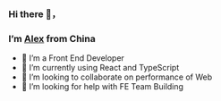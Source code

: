 ### Hi there 👋，
### I’m [Alex](http://alexshan.com/) from China

<!--
**AlexShan2008/AlexShan2008** is a ✨ _special_ ✨ repository because its `README.md` (this file) appears on your GitHub profile.

Here are some ideas to get you started:
-->

- 🔭 I’m a Front End Developer
- 🌱 I’m currently using React and TypeScript
- 👯 I’m looking to collaborate on performance of Web
- 🤔 I’m looking for help with FE Team Building

<!--
- 💬 Ask me about ...
- 📫 How to reach me: ...
- 😄 Pronouns: ...
- ⚡ Fun fact: ...
-->
